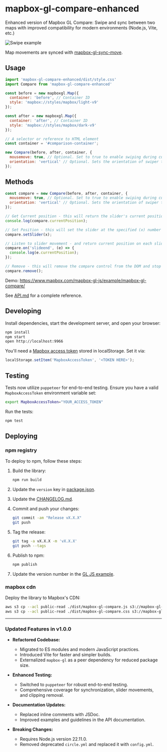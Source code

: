 # mapbox-gl-compare-enhanced

Enhanced version of Mapbox GL Compare: Swipe and sync between two maps with improved compatibility for modern environments (Node.js, Vite, etc.)

![Swipe example](http://i.imgur.com/MvjwVLu.gif)

Map movements are synced with [mapbox-gl-sync-move](https://github.com/mapbox/mapbox-gl-sync-move).

## Usage

```js
import 'mapbox-gl-compare-enhanced/dist/style.css'
import Compare from 'mapbox-gl-compare-enhanced'

const before = new mapboxgl.Map({
  container: 'before', // Container ID
  style: 'mapbox://styles/mapbox/light-v9'
});

const after = new mapboxgl.Map({
  container: 'after', // Container ID
  style: 'mapbox://styles/mapbox/dark-v9'
});

// A selector or reference to HTML element
const container = '#comparison-container';

new Compare(before, after, container, {
  mousemove: true, // Optional. Set to true to enable swiping during cursor movement.
  orientation: 'vertical' // Optional. Sets the orientation of swiper to horizontal or vertical, defaults to vertical
});
```

## Methods

```js
const compare = new Compare(before, after, container, {
  mousemove: true, // Optional. Set to true to enable swiping during cursor movement.
  orientation: 'vertical' // Optional. Sets the orientation of swiper to horizontal or vertical, defaults to vertical
});

// Get Current position - this will return the slider's current position, in pixels
console.log(compare.currentPosition);

// Set Position - this will set the slider at the specified (x) number of pixels from the left-edge or top-edge of viewport based on swiper orientation
compare.setSlider(x);

// Listen to slider movement - and return current position on each slideend
compare.on('slideend', (e) => {
  console.log(e.currentPosition);
});

// Remove - this will remove the compare control from the DOM and stop synchronizing the two maps
compare.remove();
```

Demo: <https://www.mapbox.com/mapbox-gl-js/example/mapbox-gl-compare/>

See [API.md](https://github.com/mapbox/mapbox-gl-compare/blob/main/API.md) for a complete reference.

## Developing

Install dependencies, start the development server, and open your browser:

```bash
npm install
npm start
open http://localhost:9966
```

You'll need a [Mapbox access token](https://www.mapbox.com/help/create-api-access-token/) stored in localStorage. Set it via:

```javascript
localStorage.setItem('MapboxAccessToken', '<TOKEN HERE>');
```

## Testing

Tests now utilize `puppeteer` for end-to-end testing. Ensure you have a valid `MapboxAccessToken` environment variable set:

```bash
export MapboxAccessToken="YOUR_ACCESS_TOKEN"
```

Run the tests:

```bash
npm test
```

## Deploying

### npm registry

To deploy to npm, follow these steps:

1. Build the library:

   ```bash
   npm run build
   ```

2. Update the `version` key in [package.json](https://github.com/mapbox/mapbox-gl-compare/blob/main/package.json).

3. Update the [CHANGELOG.md](https://github.com/mapbox/mapbox-gl-compare/blob/main/CHANGELOG.md).

4. Commit and push your changes:

   ```bash
   git commit -am "Release vX.X.X"
   git push
   ```

5. Tag the release:

   ```bash
   git tag -a vX.X.X -m 'vX.X.X'
   git push --tags
   ```

6. Publish to npm:

   ```bash
   npm publish
   ```

7. Update the version number in the [GL JS example](https://github.com/mapbox/mapbox-gl-js-docs/blob/publisher-production/docs/pages/example/mapbox-gl-compare.html).

### mapbox cdn

Deploy the library to Mapbox's CDN:

```bash
aws s3 cp --acl public-read ./dist/mapbox-gl-compare.js s3://mapbox-gl-js/plugins/mapbox-gl-compare/v$(node --print --eval "require('./package.json').version")/mapbox-gl-compare.js
aws s3 cp --acl public-read ./dist/mapbox-gl-compare.css s3://mapbox-gl-js/plugins/mapbox-gl-compare/v$(node --print --eval "require('./package.json').version")/mapbox-gl-compare.css
```

---

### Updated Features in v1.0.0

- **Refactored Codebase:**
  - Migrated to ES modules and modern JavaScript practices.
  - Introduced Vite for faster and simpler builds.
  - Externalized `mapbox-gl` as a peer dependency for reduced package size.

- **Enhanced Testing:**
  - Switched to `puppeteer` for robust end-to-end testing.
  - Comprehensive coverage for synchronization, slider movements, and clipping removal.

- **Documentation Updates:**
  - Replaced inline comments with JSDoc.
  - Improved examples and guidelines in the API documentation.

- **Breaking Changes:**
  - Requires Node.js version 22.11.0.
  - Removed deprecated `circle.yml` and replaced it with `config.yml`.
